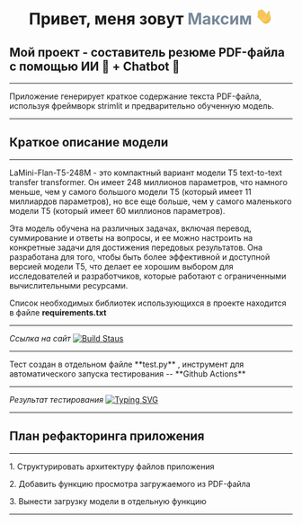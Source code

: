 <h1 align="center"> Привет, меня зовут <span style="color:#778899"> Максим </span> 
<img src="https://github.com/VoroninMaxim/project_sentiment_text_3/blob/main/Hi.gif" height="30"/></h1>

## Moй проект - cоставитель резюме PDF-файла с помощью ИИ 📃 + Chatbot 🤖
<hr>
<p>Приложение генерирует краткое содержание текста PDF-файла, используя фреймворк strimlit и предварительно обученную модель.</p>
<hr> 

## Краткое описание модели
<hr>
<p>LaMini-Flan-T5-248M - это компактный вариант модели T5 text-to-text transfer transformer. Он имеет 248 миллионов параметров, 
что намного меньше, чем у самого большого модели T5 (который имеет 11 миллиардов параметров), но все еще больше, 
чем у самого маленького модели T5 (который имеет 60 миллионов параметров).</p>

<p>Эта модель обучена на различных задачах, включая перевод, суммирование и ответы на вопросы, и ее можно настроить на конкретные 
задачи для достижения передовых результатов. Она разработана для того, чтобы быть более эффективной и доступной версией модели T5, 
что делает ее хорошим выбором для исследователей и разработчиков, которые работают с ограниченными вычислительными ресурсами.</p>

Список необходимых библиотек использующихся в проекте находится в файле **requirements.txt**
<hr>

_Ссылка на сайт_
[![Build Staus](https://github.com/VoroninMaxim/project_toxi_text/actions/workflows/python-app.yml/badge.svg?branch=main)](https://khdge7babttsqerttx7n5q.streamlit.app/)

<hr>
Тест создан в отдельном файле  **test.py** , инструмент для автоматического запуска тестирования  -- **Github Actions**
<hr>

_Результат тестирования_
[![Typing SVG](https://readme-typing-svg.herokuapp.com?font=Fira+Code&pause=1000&color=000000&random=false&width=435&lines=Link+to+apps+in+Streamlit)](https://ey9riiaq4f2qd6ia3g6yrr.streamlit.app/)
<hr>

## План рефакторинга приложения
<hr>
<p>1. Структурировать архитектуру файлов приложения</p>
<p>2. Добавить функцию просмотра загружаемого из PDF-файла</p>
<p>3. Вынести загрузку модели в отдельную функцию</p>
<hr>